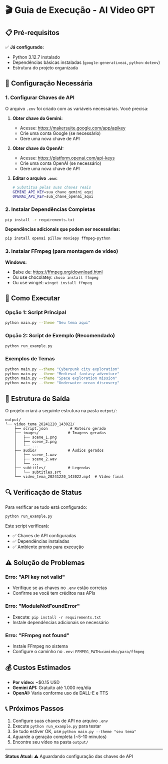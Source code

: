 # 🎬 Guia de Execução - AI Video GPT

## 📋 Pré-requisitos

✅ **Já configurado:**
- Python 3.12.7 instalado
- Dependências básicas instaladas (`google-generativeai`, `python-dotenv`)
- Estrutura do projeto organizada

## 🔧 Configuração Necessária

### 1. Configurar Chaves de API

O arquivo `.env` foi criado com as variáveis necessárias. Você precisa:

1. **Obter chave do Gemini:**
   - Acesse: https://makersuite.google.com/app/apikey
   - Crie uma conta Google (se necessário)
   - Gere uma nova chave de API

2. **Obter chave do OpenAI:**
   - Acesse: https://platform.openai.com/api-keys
   - Crie uma conta OpenAI (se necessário)
   - Gere uma nova chave de API

3. **Editar o arquivo `.env`:**
   ```bash
   # Substitua pelas suas chaves reais
   GEMINI_API_KEY=sua_chave_gemini_aqui
   OPENAI_API_KEY=sua_chave_openai_aqui
   ```

### 2. Instalar Dependências Completas

```bash
pip install -r requirements.txt
```

**Dependências adicionais que podem ser necessárias:**
```bash
pip install openai pillow moviepy ffmpeg-python
```

### 3. Instalar FFmpeg (para montagem de vídeo)

**Windows:**
- Baixe de: https://ffmpeg.org/download.html
- Ou use chocolatey: `choco install ffmpeg`
- Ou use winget: `winget install ffmpeg`

## 🚀 Como Executar

### Opção 1: Script Principal
```bash
python main.py --theme "Seu tema aqui"
```

### Opção 2: Script de Exemplo (Recomendado)
```bash
python run_example.py
```

### Exemplos de Temas
```bash
python main.py --theme "Cyberpunk city exploration"
python main.py --theme "Medieval fantasy adventure"
python main.py --theme "Space exploration mission"
python main.py --theme "Underwater ocean discovery"
```

## 📁 Estrutura de Saída

O projeto criará a seguinte estrutura na pasta `output/`:

```
output/
└── video_tema_20241220_143022/
    ├── script.json          # Roteiro gerado
    ├── images/             # Imagens geradas
    │   ├── scene_1.png
    │   ├── scene_2.png
    │   └── ...
    ├── audio/              # Áudios gerados
    │   ├── scene_1.wav
    │   ├── scene_2.wav
    │   └── ...
    ├── subtitles/          # Legendas
    │   └── subtitles.srt
    └── video_tema_20241220_143022.mp4  # Vídeo final
```

## 🔍 Verificação de Status

Para verificar se tudo está configurado:

```bash
python run_example.py
```

Este script verificará:
- ✅ Chaves de API configuradas
- ✅ Dependências instaladas
- ✅ Ambiente pronto para execução

## ⚠️ Solução de Problemas

### Erro: "API key not valid"
- Verifique se as chaves no `.env` estão corretas
- Confirme se você tem créditos nas APIs

### Erro: "ModuleNotFoundError"
- Execute: `pip install -r requirements.txt`
- Instale dependências adicionais se necessário

### Erro: "FFmpeg not found"
- Instale FFmpeg no sistema
- Configure o caminho no `.env`: `FFMPEG_PATH=caminho/para/ffmpeg`

## 💰 Custos Estimados

- **Por vídeo:** ~$0.15 USD
- **Gemini API:** Gratuito até 1.000 req/dia
- **OpenAI:** Varia conforme uso de DALL-E e TTS

## 📞 Próximos Passos

1. Configure suas chaves de API no arquivo `.env`
2. Execute `python run_example.py` para testar
3. Se tudo estiver OK, use `python main.py --theme "seu tema"`
4. Aguarde a geração completa (~5-10 minutos)
5. Encontre seu vídeo na pasta `output/`

---

**Status Atual:** ⚠️ Aguardando configuração das chaves de API